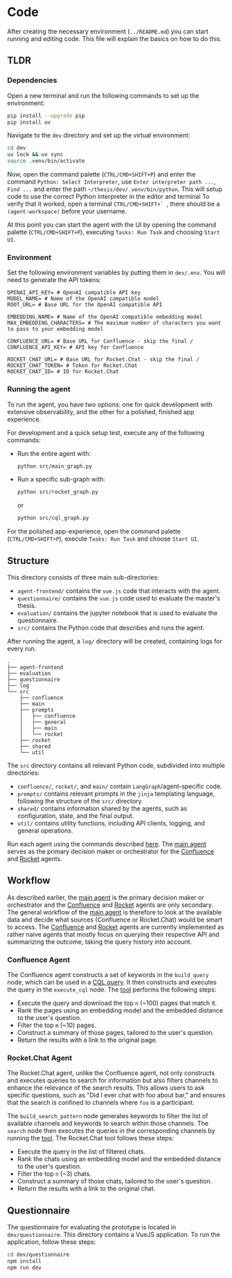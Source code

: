# Code

After creating the necessary environment (`../README.md`) you can start running and editing code.
This file will explain the basics on how to do this.

## TLDR
### Dependencies
Open a new terminal and run the following commands to set up the environment:

```sh
pip install --upgrade pip
pip install uv
```

Navigate to the `dev` directory and set up the virtual environment:

```sh
cd dev
uv lock && uv sync
source .venv/bin/activate
```

Now, open the command palette (`CTRL/CMD+SHIFT+P`) and enter the command `Python: Select Interpreter`, use `Enter interpreter path ...`, `Find ...` and enter the path `~/thesis/dev/.venv/bin/python`.
This will setup code to use the correct Python interpreter in the editor and terminal
To verify that it worked, open a terminal ``CTRL/CMD+SHIFT+` ``, there should be a `(agent-workspace)` before your username.

At this point you can start the agent with the UI by opening the command palette (`CTRL/CMD+SHIFT+P`), executing `Tasks: Run Task` and choosing `Start UI`.

### Environment

Set the following environment variables by putting them in `dev/.env`.
You will need to generate the API tokens:

```env
OPENAI_API_KEY= # OpenAI compatible API key
MODEL_NAME= # Name of the OpenAI compatible model
ROOT_URL= # Base URL for the OpenAI compatible API

EMBEDDING_NAME= # Name of the OpenAI compatible embedding model
MAX_EMBEDDING_CHARACTERS= # The maximum number of characters you want to pass to your embedding model

CONFLUENCE_URL= # Base URL for Confluence - skip the final /
CONFLUENCE_API_KEY= # API key for Confluence

ROCKET_CHAT_URL= # Base URL for Rocket.Chat - skip the final /
ROCKET_CHAT_TOKEN= # Token for Rocket.Chat
ROCKET_CHAT_ID= # ID for Rocket.Chat
```

### Running the agent

To run the agent, you have two options: one for quick development with extensive observability, and the other for a polished, finished app experience.

For development and a quick setup test, execute any of the following commands:

- Run the entire agent with:
  ```bash
  python src/main_graph.py
  ```
- Run a specific sub-graph with:
  ```bash
  python src/rocket_graph.py
  ```
  or
  ```bash
  python src/cql_graph.py
  ```

For the polished app-experience, open the command palette (`CTRL/CMD+SHIFT+P`), execute `Tasks: Run Task` and choose `Start UI`.

## Structure
This directory consists of three main sub-directories:
- `agent-frontend/` contains the `vue.js` code that interacts with the agent.
- `questionnaire/` contains the `vue.js` code used to evaluate the master's thesis.
- `evaluation/` contains the jupyter notebook that is used to evaluate the questionnaire.
- `src/` contains the Python code that describes and runs the agent.

After running the agent, a `log/` directory will be created, containing logs for every run.

```
.
├── agent-frontend
├── evaluation
├── questionnaire
├── log
└── src
    ├── confluence
    ├── main
    ├── prompts
    │   ├── confluence
    │   ├── general
    │   ├── main
    │   └── rocket
    ├── rocket
    ├── shared
    └── util

```

The `src` directory contains all relevant Python code, subdivided into multiple directories:
- `confluence/`, `rocket/`, and `main/` contain `LangGraph`/agent-specific code.
- `prompts/` contains relevant prompts in the `jinja` templating language, following the structure of the `src/` directory.
- `shared/` contains information shared by the agents, such as configuration, state, and the final output.
- `util/` contains utility functions, including API clients, logging, and general operations.

Run each agent using the commands described [here](#running-the-agent).
The [main agent](/dev/src/main) serves as the primary decision maker or orchestrator for the [Confluence](/dev/src/confluence) and [Rocket](dev/src/rocket) agents.

## Workflow

As described earlier, the [main agent](/dev/src/main) is the primary decision maker or orchestrator and the [Confluence](/dev/src/confluence) and [Rocket](dev/src/rocket) agents are only secondary.
The general workflow of the [main agent](/dev/src/main) is therefore to look at the available data and decide what sources (Confluence or Rocket.Chat) would be smart to access.
The [Confluence](/dev/src/confluence) and [Rocket](dev/src/rocket) agents are currently implemented as rather naive agents that mostly focus on querying their respective API and summarizing the outcome, taking the query history into account.

### Confluence Agent

The Confluence agent constructs a set of keywords in the `build_query` node, which can be used in a [CQL query](https://developer.atlassian.com/server/confluence/advanced-searching-using-cql/).
It then constructs and executes the query in the `execute_cql` node.
The [tool](dev/src/confluence/tool.py) performs the following steps:

+ Execute the query and download the top `n` (~100) pages that match it.
+ Rank the pages using an embedding model and the embedded distance to the user's question.
+ Filter the top `m` (~10) pages.
+ Construct a summary of those pages, tailored to the user's question.
+ Return the results with a link to the original page.

### Rocket.Chat Agent

The Rocket.Chat agent, unlike the Confluence agent, not only constructs and executes queries to search for information but also filters channels to enhance the relevance of the search results. This allows users to ask specific questions, such as "Did I ever chat with foo about bar," and ensures that the search is confined to channels where `foo` is a participant.

The `build_search_pattern` node generates keywords to filter the list of available channels and keywords to search within those channels.
The `search` node then executes the queries in the corresponding channels by running the [tool](dev/src/rocket/tool.py).
The Rocket.Chat tool follows these steps:

+ Execute the query in the list of filtered chats.
+ Rank the chats using an embedding model and the embedded distance to the user's question.
+ Filter the top `n` (~3) chats.
+ Construct a summary of those chats, tailored to the user's question.
+ Return the results with a link to the original chat.

## Questionnaire

The questionnaire for evaluating the prototype is located in `dev/questionnaire`.
This directory contains a VueJS application.
To run the application, follow these steps:

```sh
cd dev/questionnaire
npm install
npm run dev
```
